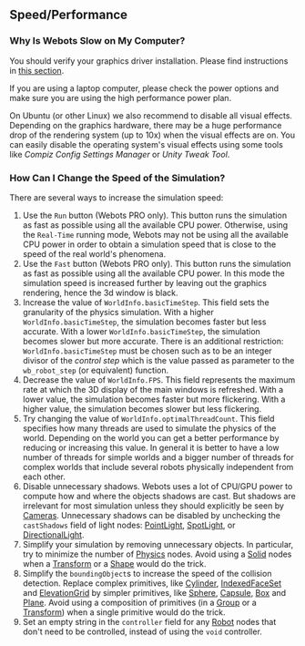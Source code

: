 ## Speed/Performance

### Why Is Webots Slow on My Computer?

You should verify your graphics driver installation.
Please find instructions in [this section](verifying-your-graphics-driver-installation.md).

If you are using a laptop computer, please check the power options and make sure you are using the high performance power plan.

On Ubuntu (or other Linux) we also recommend to disable all visual effects.
Depending on the graphics hardware, there may be a huge performance drop of the rendering system (up to 10x) when the visual effects are on.
You can easily disable the operating system's visual effects using some tools like *Compiz Config Settings Manager* or *Unity Tweak Tool*.

### How Can I Change the Speed of the Simulation?

There are several ways to increase the simulation speed:

1. Use the `Run` button (Webots PRO only).
This button runs the simulation as fast as possible using all the available CPU power.
Otherwise, using the `Real-Time` running mode, Webots may not be using all the available CPU power in order to obtain a simulation speed that is close to the speed of the real world's phenomena.
2. Use the `Fast` button (Webots PRO only).
This button runs the simulation as fast as possible using all the available CPU power.
In this mode the simulation speed is increased further by leaving out the graphics rendering, hence the 3d window is black.
3. Increase the value of `WorldInfo.basicTimeStep`.
This field sets the granularity of the physics simulation.
With a higher `WorldInfo.basicTimeStep`, the simulation becomes faster but less accurate.
With a lower `WorldInfo.basicTimeStep`, the simulation becomes slower but more accurate.
There is an additional restriction: `WorldInfo.basicTimeStep` must be chosen such as to be an integer divisor of the *control step* which is the value passed as parameter to the `wb_robot_step` (or equivalent) function.
4. Decrease the value of `WorldInfo.FPS`.
This field represents the maximum rate at which the 3D display of the main windows is refreshed.
With a lower value, the simulation becomes faster but more flickering.
With a higher value, the simulation becomes slower but less flickering.
5. Try changing the value of `WorldInfo.optimalThreadCount`.
This field specifies how many threads are used to simulate the physics of the world.
Depending on the world you can get a better performance by reducing or increasing this value.
In general it is better to have a low number of threads for simple worlds and a bigger number of threads for complex worlds that include several robots physically independent from each other.
6. Disable unnecessary shadows.
Webots uses a lot of CPU/GPU power to compute how and where the objects shadows are cast.
But shadows are irrelevant for most simulation unless they should explicitly be seen by [Cameras](../reference/camera.md).
Unnecessary shadows can be disabled by unchecking the `castShadows` field of light nodes: [PointLight](../reference/pointlight.md), [SpotLight](../reference/spotlight.md), or [DirectionalLight](../reference/directionallight.md).
7. Simplify your simulation by removing unnecessary objects.
In particular, try to minimize the number of [Physics](../reference/physics.md) nodes.
Avoid using a [Solid](../reference/solid.md) nodes when a [Transform](../reference/transform.md) or a [Shape](../reference/shape.md) would do the trick.
8. Simplify the `boundingObject`s to increase the speed of the collision detection.
Replace complex primitives, like [Cylinder](../reference/cylinder.md), [IndexedFaceSet](../reference/indexedfaceset.md) and [ElevationGrid](../reference/elevationgrid.md) by simpler primitives, like [Sphere](../reference/sphere.md), [Capsule](../reference/capsule.md), [Box](../reference/box.md) and [Plane](../reference/plane.md).
Avoid using a composition of primitives (in a [Group](../reference/group.md) or a [Transform](../reference/transform.md)) when a single primitive would do the trick.
9. Set an empty string in the `controller` field for any [Robot](../reference/robot.md) nodes that don't need to be controlled, instead of using the `void` controller.

